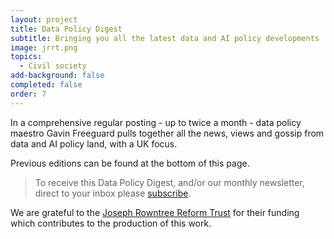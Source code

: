 ```yaml
---
layout: project
title: Data Policy Digest
subtitle: Bringing you all the latest data and AI policy developments
image: jrrt.png
topics:
  - Civil society
add-background: false
completed: false
order: 7
---
```

In a comprehensive regular posting - up to twice a month -  data policy maestro Gavin Freeguard pulls together all the news, views and gossip from data and AI policy land, with a UK focus. 

<!--more-->

Previous editions can be found at the bottom of this page.

> To receive this Data Policy Digest, and/or our monthly newsletter, direct to your inbox please [subscribe](https://connectedbydata.us21.list-manage.com/subscribe?u=7c03d6a429375c9cc2eef194f&id=3c200de804).

We are grateful to the [Joseph Rowntree Reform Trust](https://www.jrrt.org.uk/) for their funding which contributes to the production of this work.